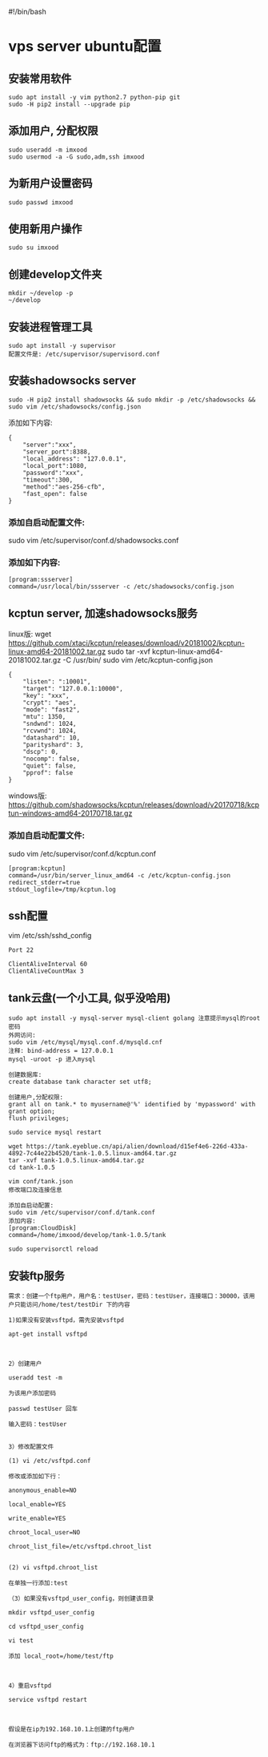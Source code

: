 #!/bin/bash
# vps server ubuntu配置

## 安装常用软件
    sudo apt install -y vim python2.7 python-pip git
    sudo -H pip2 install --upgrade pip

## 添加用户, 分配权限
    sudo useradd -m imxood
    sudo usermod -a -G sudo,adm,ssh imxood

## 为新用户设置密码
    sudo passwd imxood

## 使用新用户操作
    sudo su imxood

## 创建develop文件夹
    mkdir ~/develop -p
    ~/develop

## 安装进程管理工具
    sudo apt install -y supervisor
    配置文件是: /etc/supervisor/supervisord.conf

## 安装shadowsocks server
~~~
sudo -H pip2 install shadowsocks && sudo mkdir -p /etc/shadowsocks && sudo vim /etc/shadowsocks/config.json
~~~
添加如下内容:
~~~
{
    "server":"xxx",
    "server_port":8388,
    "local_address": "127.0.0.1",
    "local_port":1080,
    "password":"xxx",
    "timeout":300,
    "method":"aes-256-cfb",
    "fast_open": false
}
~~~

### 添加自启动配置文件:
sudo vim /etc/supervisor/conf.d/shadowsocks.conf

### 添加如下内容:
~~~
[program:ssserver]
command=/usr/local/bin/ssserver -c /etc/shadowsocks/config.json
~~~


## kcptun server, 加速shadowsocks服务

linux版:
wget https://github.com/xtaci/kcptun/releases/download/v20181002/kcptun-linux-amd64-20181002.tar.gz
sudo tar -xvf kcptun-linux-amd64-20181002.tar.gz -C /usr/bin/
sudo vim /etc/kcptun-config.json
~~~
{
    "listen": ":10001",
    "target": "127.0.0.1:10000",
    "key": "xxx",
    "crypt": "aes",
    "mode": "fast2",
    "mtu": 1350,
    "sndwnd": 1024,
    "rcvwnd": 1024,
    "datashard": 10,
    "parityshard": 3,
    "dscp": 0,
    "nocomp": false,
    "quiet": false,
    "pprof": false
}
~~~

windows版:
https://github.com/shadowsocks/kcptun/releases/download/v20170718/kcptun-windows-amd64-20170718.tar.gz

### 添加自启动配置文件:
sudo vim /etc/supervisor/conf.d/kcptun.conf
~~~
[program:kcptun]
command=/usr/bin/server_linux_amd64 -c /etc/kcptun-config.json
redirect_stderr=true
stdout_logfile=/tmp/kcptun.log
~~~


## ssh配置

vim /etc/ssh/sshd_config
~~~
Port 22

ClientAliveInterval 60
ClientAliveCountMax 3
~~~



## tank云盘(一个小工具, 似乎没哈用)
    sudo apt install -y mysql-server mysql-client golang 注意提示mysql的root密码
    外网访问:
    sudo vim /etc/mysql/mysql.conf.d/mysqld.cnf
    注释: bind-address = 127.0.0.1
    mysql -uroot -p 进入mysql
    
    创建数据库:
    create database tank character set utf8;

    创建用户,分配权限:
    grant all on tank.* to myusername@'%' identified by 'mypassword' with grant option;
    flush privileges;

    sudo service mysql restart

    wget https://tank.eyeblue.cn/api/alien/download/d15ef4e6-226d-433a-4892-7c44e22b4520/tank-1.0.5.linux-amd64.tar.gz
    tar -xvf tank-1.0.5.linux-amd64.tar.gz
    cd tank-1.0.5

    vim conf/tank.json
    修改端口及连接信息

    添加自启动配置:
    sudo vim /etc/supervisor/conf.d/tank.conf
    添加内容:
    [program:CloudDisk]
    command=/home/imxood/develop/tank-1.0.5/tank

    sudo supervisorctl reload

## 安装ftp服务
    需求：创建一个ftp用户，用户名：testUser，密码：testUser，连接端口：30000，该用户只能访问/home/test/testDir 下的内容

    1)如果没有安装vsftpd，需先安装vsftpd

    apt-get install vsftpd

    

    2）创建用户

    useradd test -m

    为该用户添加密码

    passwd testUser 回车

    输入密码：testUser


    3）修改配置文件

    (1) vi /etc/vsftpd.conf 

    修改或添加如下行：

    anonymous_enable=NO

    local_enable=YES

    write_enable=YES

    chroot_local_user=NO

    chroot_list_file=/etc/vsftpd.chroot_list

    
    (2) vi vsftpd.chroot_list

    在单独一行添加:test

    （3）如果没有vsftpd_user_config，则创建该目录

    mkdir vsftpd_user_config

    cd vsftpd_user_config

    vi test

    添加 local_root=/home/test/ftp

    

    4）重启vsftpd

    service vsftpd restart

    

    假设是在ip为192.168.10.1上创建的ftp用户

    在浏览器下访问ftp的格式为：ftp://192.168.10.1